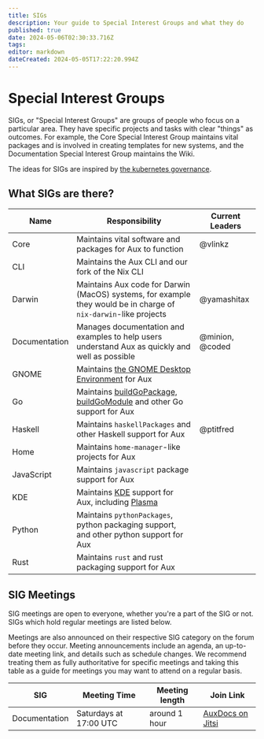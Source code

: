 ```yaml
---
title: SIGs
description: Your guide to Special Interest Groups and what they do
published: true
date: 2024-05-06T02:30:33.716Z
tags: 
editor: markdown
dateCreated: 2024-05-05T17:22:20.994Z
---
```


# Special Interest Groups

SIGs, or "Special Interest Groups" are groups of people who focus on a particular area. They have specific projects and tasks with clear "things" as outcomes. For example, the Core Special Interest Group maintains vital packages and is involved in creating templates for new systems, and the Documentation Special Interest Group maintains the Wiki.

The ideas for SIGs are inspired by [the kubernetes governance](https://github.com/kubernetes/community).

## What SIGs are there?

| Name          | Responsibility                                                                                                   | Current Leaders           |
|---------------|------------------------------------------------------------------------------------------------------------------|---------------------------|
| Core          | Maintains vital software and packages for Aux to function                                                        | @vlinkz                   |
| CLI           | Maintains the Aux CLI and our fork of the Nix CLI                                                                |                           |
| Darwin        | Maintains Aux code for Darwin (MacOS) systems, for example they would be in charge of `nix-darwin`-like projects | @yamashitax               |
| Documentation | Manages documentation and examples to help users understand Aux as quickly and well as possible                  | @minion, @coded           |
| GNOME         | Maintains [the GNOME Desktop Environment](https://www.gnome.org/) for Aux                                        |                           |
| Go            | Maintains [buildGoPackage, buildGoModule](https://wiki.nixos.org/wiki/Go) and other Go support for Aux           |                           |
| Haskell       | Maintains `haskellPackages` and other Haskell support for Aux                                                    | @ptitfred                 |
| Home          | Maintains `home-manager`-like projects for Aux                                                                   |                           |
| JavaScript    | Maintains `javascript` package support for Aux                                                                   |                           |
| KDE           | Maintains [KDE](https://kde.org/) support for Aux, including [Plasma](https://kde.org/plasma-desktop/)           |                           |
| Python        | Maintains `pythonPackages`, python packaging support, and other python support for Aux                           |                           |
| Rust          | Maintains `rust` and rust packaging support for Aux                                                              |                           |


## SIG Meetings

SIG meetings are open to everyone, whether you're a part of the SIG or not. SIGs which hold regular meetings are listed below.

Meetings are also announced on their respective SIG category on the forum before they occur. Meeting announcements include an agenda, an up-to-date meeting link, and details such as schedule changes. We recommend treating them as fully authoritative for specific meetings and taking this table as a guide for meetings you may want to attend on a regular basis.

| SIG           | Meeting Time           | Meeting length | Join Link                                       |
|---------------|------------------------|----------------|-------------------------------------------------|
| Documentation | Saturdays at 17:00 UTC | around 1 hour  | [AuxDocs on Jitsi](https://meet.jit.si/AuxDocs) |
